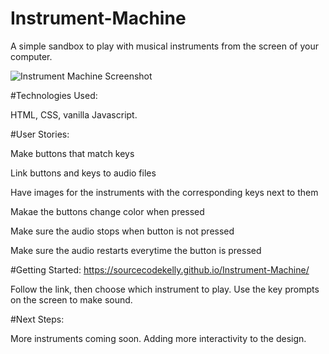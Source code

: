 # Instrument-Machine
A simple sandbox to play with musical instruments from the screen of your computer.

![Instrument Machine Screenshot](https://user-images.githubusercontent.com/96215255/163183137-06ca040b-d97e-4110-9206-bb226fba3bd8.jpg)

#Technologies Used:

HTML, CSS, vanilla Javascript.

#User Stories:

Make buttons that match keys

Link buttons and keys to audio files

Have images for the instruments with the corresponding keys next to them

Makae the buttons change color when pressed

Make sure the audio stops when button is not pressed

Make sure the audio restarts everytime the button is pressed



#Getting Started:
https://sourcecodekelly.github.io/Instrument-Machine/

Follow the link, then choose which instrument to play. Use the key prompts on the screen to make sound.


#Next Steps:

More instruments coming soon. Adding more interactivity to the design.
